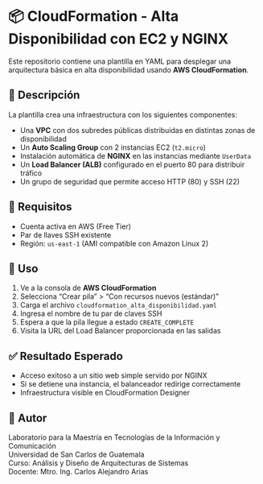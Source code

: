 # 📦 CloudFormation - Alta Disponibilidad con EC2 y NGINX

Este repositorio contiene una plantilla en YAML para desplegar una arquitectura básica en alta disponibilidad usando **AWS CloudFormation**.

## 📄 Descripción

La plantilla crea una infraestructura con los siguientes componentes:

- Una **VPC** con dos subredes públicas distribuidas en distintas zonas de disponibilidad
- Un **Auto Scaling Group** con 2 instancias EC2 (`t2.micro`)
- Instalación automática de **NGINX** en las instancias mediante `UserData`
- Un **Load Balancer (ALB)** configurado en el puerto 80 para distribuir tráfico
- Un grupo de seguridad que permite acceso HTTP (80) y SSH (22)

## 🚀 Requisitos

- Cuenta activa en AWS (Free Tier)
- Par de llaves SSH existente
- Región: `us-east-1` (AMI compatible con Amazon Linux 2)

## 📂 Uso

1. Ve a la consola de **AWS CloudFormation**
2. Selecciona “Crear pila” > “Con recursos nuevos (estándar)”
3. Carga el archivo `cloudformation_alta_disponibilidad.yaml`
4. Ingresa el nombre de tu par de claves SSH
5. Espera a que la pila llegue a estado `CREATE_COMPLETE`
6. Visita la URL del Load Balancer proporcionada en las salidas

## ✅ Resultado Esperado

- Acceso exitoso a un sitio web simple servido por NGINX
- Si se detiene una instancia, el balanceador redirige correctamente
- Infraestructura visible en CloudFormation Designer

## 🔗 Autor

Laboratorio para la Maestría en Tecnologías de la Información y Comunicación  
Universidad de San Carlos de Guatemala  
Curso: Análisis y Diseño de Arquitecturas de Sistemas  
Docente: Mtro. Ing. Carlos Alejandro Arias
